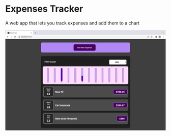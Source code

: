 # Expenses Tracker
A web app that lets you track expenses and add them to a chart

![Expenses Tracker App Website](src/expensestrackerpic.png)